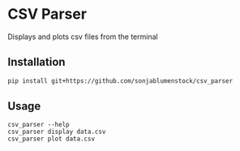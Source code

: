 # CSV Parser

Displays and plots csv files from the terminal

## Installation
``` bash
pip install git+https://github.com/sonjablumenstock/csv_parser
```
## Usage
```
csv_parser --help
csv_parser display data.csv
csv_parser plot data.csv
```